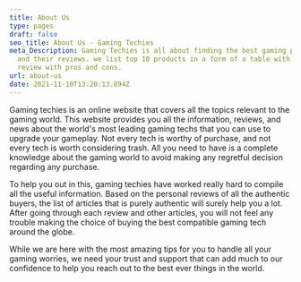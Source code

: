```yaml
---
title: About Us
type: pages
draft: false
seo_title: About Us - Gaming Techies
meta_Description: Gaming Techies is all about finding the best gaming products
  and their reviews. we list top 10 products in a form of a table with a deep
  review with pros and cons.
url: about-us
date: 2021-11-10T13:20:13.894Z
---
```

Gaming techies is an online website that covers all the topics relevant to the gaming world. This website provides you all the information, reviews, and news about the world's most leading gaming techs that you can use to upgrade your gameplay. Not every tech is worthy of purchase, and not every tech is worth considering trash. All you need to have is a complete knowledge about the gaming world to avoid making any regretful decision regarding any purchase.

To help you out in this, gaming techies have worked really hard to compile all the useful information. Based on the personal reviews of all the authentic buyers, the list of articles that is purely authentic will surely help you a lot. After going through each review and other articles, you will not feel any trouble making the choice of buying the best compatible gaming tech around the globe.

While we are here with the most amazing tips for you to handle all your gaming worries, we need your trust and support that can add much to our confidence to help you reach out to the best ever things in the world.